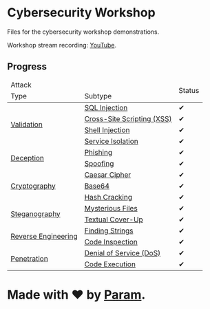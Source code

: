 # Cybersecurity Workshop
Files for the cybersecurity workshop demonstrations.

Workshop stream recording: [YouTube](https://youtu.be/-w6PZv5TZ3U).

## Progress
<table>
	<thead>
		<tr>
			<td colspan='2'>Attack</td>
			<td rowspan='2'>Status</td>
		</tr>
		<tr>
			<td>Type</td>
			<td>Subtype</td>
		</tr>
	</thead>
	<tbody>
		<tr>
			<td rowspan='4'><a href='./Validation'>Validation</a></td>
			<td><a href='./Validation/1. SQL Injection'>SQL Injection</a></td>
			<td>✔</td>
		</tr>
		<tr>
			<td><a href='./Validation/2. XSS'>Cross-Site Scripting (XSS)</a></td>
			<td>✔</td>
		</tr>
		<tr>
			<td><a href='./Validation/3. Shell Injection'>Shell Injection</a></td>
			<td>✔</td>
		</tr>
		<tr>
			<td><a href='./Validation/4. Service Isolation'>Service Isolation</a></td>
			<td>✔</td>
		</tr>
		<tr>
			<td rowspan='2'><a href='./Deception'>Deception</a></td>
			<td><a href='./Deception/1. Phishing'>Phishing</a></td>
			<td>✔</td>
		</tr>
		<tr>
			<td><a href='./Deception/2. Spoofing'>Spoofing</a></td>
			<td>✔</td>
		</tr>
		<tr>
			<td rowspan='3'><a href='./Cryptography'>Cryptography</a></td>
			<td><a href='./Cryptography/1. Caesar Cipher'>Caesar Cipher</a></td>
			<td>✔</td>
		</tr>
		<tr>
			<td><a href='./Cryptography/2. Base64'>Base64</a></td>
			<td>✔</td>
		</tr>
		<tr>
			<td><a href='./Cryptography/3. Hash Cracking'>Hash Cracking</a></td>
			<td>✔</td>
		</tr>
		<tr>
			<td rowspan='2'><a href='./Steganography'>Steganography</a></td>
			<td><a href='./Steganography/1. Mysterious Files'>Mysterious Files</a></td>
			<td>✔</td>
		</tr>
		<tr>
			<td><a href='./Steganography/2. Textual Cover-Up'>Textual Cover-Up</a></td>
			<td>✔</td>
		</tr>
		<tr>
			<td rowspan='2'><a href='./Reverse Engineering'>Reverse Engineering</a></td>
			<td><a href='./Reverse Engineering/1. Finding Strings'>Finding Strings</a></td>
			<td>✔</td>
		</tr>
		<tr>
			<td><a href='./Reverse Engineering/2. Code Inspection'>Code Inspection</a></td>
			<td>✔</td>
		</tr>
		<tr>
			<td rowspan='2'><a href='./Penetration'>Penetration</a></td>
			<td><a href='./Penetration/1. Denial of Service'>Denial of Service (DoS)</a></td>
			<td>✔</td>
		</tr>
		<tr>
			<td><a href='./Penetration/2. Code Execution'>Code Execution</a></td>
			<td>✔</td>
		</tr>
	</tbody>
</table>

# Made with ❤ by [Param](https://www.paramsid.com).
